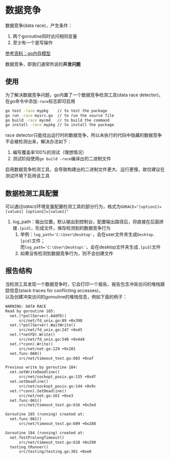 # 数据竞争

数据竞争(data race)，产生条件：

1. 两个goroutine同时访问相同变量
2. 至少有一个是写操作

[参考资料：go内存模型](https://go.dev/ref/mem/)

数据竞争，即我们通常所说的**并发问题**

## 使用

为了解决数据竞争问题，go内置了一个数据竞争检测工具(data race detector)，在go命令中添加`-race`标志即可启用

```cmd 
go test -race mypkg    // to test the package
go run -race mysrc.go  // to run the source file
go build -race mycmd   // to build the command
go install -race mypkg // to install the package
```

race detector只能找出运行时的数据竞争，所以未执行的代码中隐藏的数据竞争不会被检测出来，解决办法如下：

1. 编写覆盖率100%的测试（理想情况）
2. 测试阶段使用`go build -race`编译出的二进制文件

启用数据竞争检测工具，会导致构建出的二进制文件更大、运行更慢，故仅建议在测试环境下启用该工具

## 数据检测工具配置

可以通过`GORACE`环境变量配置检测工具的部分行为，格式为`GORACE="[option1]=[value1] [option2]=[value2]"`

1. log_path：输出位置，默认输出到控制台，配置输出路径后，将直接在后面拼接`.[pid]`，形成文件，保存检测到的数据竞争行为
    1. 举例：`log_path='C:\User\Desktop'`，会在user文件夹生成`Desktop.[pid]`文件；  
       而`log_path='C:\User\Desktop\'`，会在desktop文件夹生成`.[pid]`文件
    2. 如果没有检测到数据竞争行为，则不会创建文件

## 报告结构

当检测工具发现一个数据竞争时，它会打印一个报告，报告包含冲突访问的堆栈跟踪信息(stack traces for conflicting accesses)，  
以及创建冲突访问的goroutine的堆栈信息，例如下面的例子：

```txt 
WARNING: DATA RACE
Read by goroutine 185:
  net.(*pollServer).AddFD()
      src/net/fd_unix.go:89 +0x398
  net.(*pollServer).WaitWrite()
      src/net/fd_unix.go:247 +0x45
  net.(*netFD).Write()
      src/net/fd_unix.go:540 +0x4d4
  net.(*conn).Write()
      src/net/net.go:129 +0x101
  net.func·060()
      src/net/timeout_test.go:603 +0xaf

Previous write by goroutine 184:
  net.setWriteDeadline()
      src/net/sockopt_posix.go:135 +0xdf
  net.setDeadline()
      src/net/sockopt_posix.go:144 +0x9c
  net.(*conn).SetDeadline()
      src/net/net.go:161 +0xe3
  net.func·061()
      src/net/timeout_test.go:616 +0x3ed

Goroutine 185 (running) created at:
  net.func·061()
      src/net/timeout_test.go:609 +0x288

Goroutine 184 (running) created at:
  net.TestProlongTimeout()
      src/net/timeout_test.go:618 +0x298
  testing.tRunner()
      src/testing/testing.go:301 +0xe8
```
